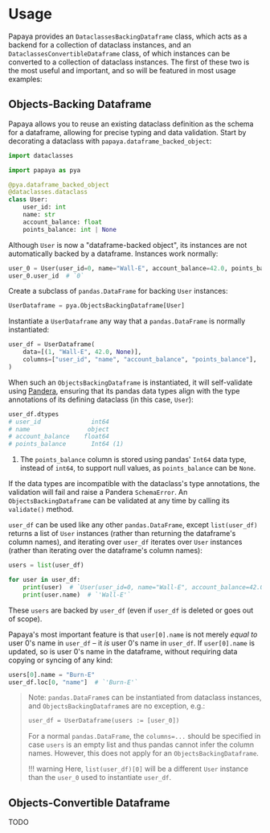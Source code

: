 # Usage

Papaya provides an `DataclassesBackingDataframe` class, which acts as a backend for a collection of dataclass instances, and an `DataclassesConvertibleDataframe` class, of which instances can be converted to a collection of dataclass instances. The first of these two is the most useful and important, and so will be featured in most usage examples:

## Objects-Backing Dataframe

Papaya allows you to reuse an existing dataclass definition as the schema for a dataframe, allowing for precise typing and data validation. Start by decorating a dataclass with `papaya.dataframe_backed_object`:

```python
import dataclasses

import papaya as pya

@pya.dataframe_backed_object
@dataclasses.dataclass
class User:
    user_id: int
    name: str
    account_balance: float
    points_balance: int | None
```

Although `User` is now a "dataframe-backed object", its instances are not automatically backed by a dataframe. Instances work normally:

```python
user_0 = User(user_id=0, name="Wall-E", account_balance=42.0, points_balance=None)
user_0.user_id  # `0`
```

Create a subclass of `pandas.DataFrame` for backing `User` instances:

```python
UserDataframe = pya.ObjectsBackingDataframe[User]
```

Instantiate a `UserDataframe` any way that a `pandas.DataFrame` is normally instantiated:

```python
user_df = UserDataframe(
    data=[(1, "Wall-E", 42.0, None)],
    columns=["user_id", "name", "account_balance", "points_balance"],
)
```

When such an `ObjectsBackingDataframe` is instantiated, it will self-validate using [Pandera](https://pandera.readthedocs.io/en/stable/), ensuring that its pandas data types align with the type annotations of its defining dataclass (in this case, `User`):

```python
user_df.dtypes
# user_id              int64
# name                object
# account_balance    float64
# points_balance       Int64 (1)
```

1.  The `points_balance` column is stored using pandas' `Int64` data type, instead of `int64`, to support null values, as `points_balance` can be `None`.

If the data types are incompatible with the dataclass's type annotations, the validation will fail and raise a Pandera `SchemaError`. An `ObjectsBackingDataframe` can be validated at any time by calling its `validate()` method.

`user_df` can be used like any other `pandas.DataFrame`, except `list(user_df)` returns a list of `User` instances (rather than returning the dataframe's column names), and iterating over `user_df` iterates over `User` instances (rather than iterating over the dataframe's column names):

```python
users = list(user_df)

for user in user_df:
    print(user)  # `User(user_id=0, name="Wall-E", account_balance=42.0, points_balance=None)`
    print(user.name)  # `'Wall-E'`
```

These `users` are backed by `user_df` (even if `user_df` is deleted or goes out of scope).

Papaya's most important feature is that `user[0].name` is not merely *equal to* user 0's name in `user_df` – it *is* user 0's name in `user_df`. If `user[0].name` is updated, so is user 0's name in the dataframe, without requiring data copying or syncing of any kind:

```python
users[0].name = "Burn-E"
user_df.loc[0, "name"]  # `'Burn-E'`
```

> Note: `pandas.DataFrame`s can be instantiated from dataclass instances, and `ObjectsBackingDataframe`s are no exception, e.g.:
>
> ```python
> user_df = UserDataframe(users := [user_0])
> ```
>
> For a normal `pandas.DataFrame`, the `columns=...` should be specified in case `users` is an empty list and thus pandas cannot infer the column names. However, this does not apply for an `ObjectsBackingDataframe`.
>
> !!! warning
>     Here, `list(user_df)[0]` will be a different `User` instance than the `user_0` used to instantiate `user_df`.

## Objects-Convertible Dataframe

TODO
